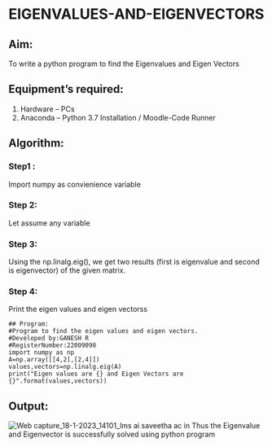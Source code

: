 # EIGENVALUES-AND-EIGENVECTORS
## Aim:
To write a python program to find the Eigenvalues and Eigen Vectors
## Equipment’s required:
1. 	Hardware – PCs
2. 	Anaconda – Python 3.7 Installation / Moodle-Code Runner
## Algorithm:
### Step1 : 
Import numpy as convienience variable
### Step 2: 
Let assume any variable
### Step 3:
Using the np.linalg.eig(),  we get two results (first is eigenvalue and second is eigenvector) of the given matrix.
### Step 4: 
Print the eigen values and eigen vectorss
```
## Program:
#Program to find the eigen values and eigen vectors.
#Developed by:GANESH R 
#RegisterNumber:22009090
import numpy as np
A=np.array([[4,2],[2,4]])
values,vectors=np.linalg.eig(A)
print("Eigen values are {} and Eigen Vectors are {}".format(values,vectors))
```
## Output:
![Web capture_18-1-2023_14101_lms ai saveetha ac in](https://user-images.githubusercontent.com/120884552/213124018-76c0c90c-bb2a-4aab-b0ba-42cefdc3f5d6.png)
Thus the Eigenvalue and Eigenvector is successfully solved using python program
